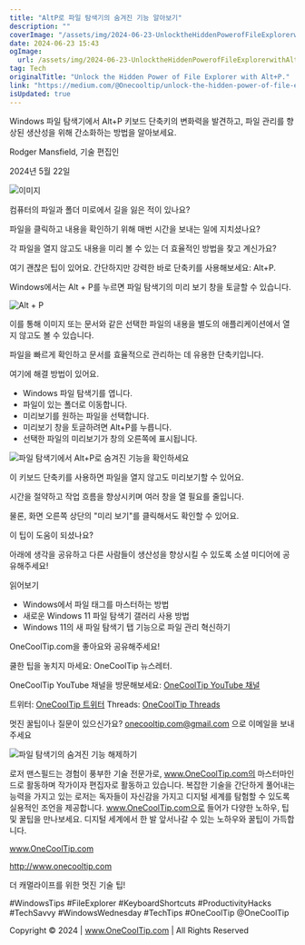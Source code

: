 ```yaml
---
title: "AltP로 파일 탐색기의 숨겨진 기능 알아보기"
description: ""
coverImage: "/assets/img/2024-06-23-UnlocktheHiddenPowerofFileExplorerwithAltP_0.png"
date: 2024-06-23 15:43
ogImage:
  url: /assets/img/2024-06-23-UnlocktheHiddenPowerofFileExplorerwithAltP_0.png
tag: Tech
originalTitle: "Unlock the Hidden Power of File Explorer with Alt+P."
link: "https://medium.com/@Onecooltip/unlock-the-hidden-power-of-file-explorer-with-alt-p-b64a43559862"
isUpdated: true
---
```


Windows 파일 탐색기에서 Alt+P 키보드 단축키의 변화력을 발견하고, 파일 관리를 향상된 생산성을 위해 간소화하는 방법을 알아보세요.

Rodger Mansfield, 기술 편집인

2024년 5월 22일

![이미지](/assets/img/2024-06-23-UnlocktheHiddenPowerofFileExplorerwithAltP_0.png)

<div class="content-ad"></div>

컴퓨터의 파일과 폴더 미로에서 길을 잃은 적이 있나요?

파일을 클릭하고 내용을 확인하기 위해 매번 시간을 보내는 일에 지치셨나요?

각 파일을 열지 않고도 내용을 미리 볼 수 있는 더 효율적인 방법을 찾고 계신가요?

여기 괜찮은 팁이 있어요. 간단하지만 강력한 바로 단축키를 사용해보세요: Alt+P.

<div class="content-ad"></div>

Windows에서는 Alt + P를 누르면 파일 탐색기의 미리 보기 창을 토글할 수 있습니다.

![Alt + P](/assets/img/2024-06-23-UnlocktheHiddenPowerofFileExplorerwithAltP_1.png)

이를 통해 이미지 또는 문서와 같은 선택한 파일의 내용을 별도의 애플리케이션에서 열지 않고도 볼 수 있습니다.

파일을 빠르게 확인하고 문서를 효율적으로 관리하는 데 유용한 단축키입니다.

<div class="content-ad"></div>

여기에 해결 방법이 있어요.

- Windows 파일 탐색기를 엽니다.
- 파일이 있는 폴더로 이동합니다.
- 미리보기를 원하는 파일을 선택합니다.
- 미리보기 창을 토글하려면 Alt+P를 누릅니다.
- 선택한 파일의 미리보기가 창의 오른쪽에 표시됩니다.

![파일 탐색기에서 Alt+P로 숨겨진 기능을 확인하세요](/assets/img/2024-06-23-UnlocktheHiddenPowerofFileExplorerwithAltP_2.png)

이 키보드 단축키를 사용하면 파일을 열지 않고도 미리보기할 수 있어요.

<div class="content-ad"></div>

시간을 절약하고 작업 흐름을 향상시키며 여러 창을 열 필요를 줄입니다.

물론, 화면 오른쪽 상단의 "미리 보기"를 클릭해서도 확인할 수 있어요.

이 팁이 도움이 되셨나요?

아래에 생각을 공유하고 다른 사람들이 생산성을 향상시킬 수 있도록 소셜 미디어에 공유해주세요!

<div class="content-ad"></div>

읽어보기

- Windows에서 파일 태그를 마스터하는 방법
- 새로운 Windows 11 파일 탐색기 갤러리 사용 방법
- Windows 11의 새 파일 탐색기 탭 기능으로 파일 관리 혁신하기

OneCoolTip.com을 좋아요와 공유해주세요!

쿨한 팁을 놓치지 마세요: OneCoolTip 뉴스레터.

<div class="content-ad"></div>

OneCoolTip YouTube 채널을 방문해보세요: [OneCoolTip YouTube 채널](https://www.youtube.com/@onecooltip)

트위터: [OneCoolTip 트위터](https://twitter.com/OneCoolTip) Threads: [OneCoolTip Threads](https://www.threads.net/@onecooltip)

멋진 꿀팁이나 질문이 있으신가요? onecooltip.com@gmail.com 으로 이메일을 보내주세요

![파일 탐색기의 숨겨진 기능 해제하기](/assets/img/2024-06-23-UnlocktheHiddenPowerofFileExplorerwithAltP_3.png)

<div class="content-ad"></div>

로저 맨스필드는 경험이 풍부한 기술 전문가로, www.OneCoolTip.com의 마스터마인드로 활동하며 작가이자 편집자로 활동하고 있습니다. 복잡한 기술을 간단하게 풀어내는 능력을 가지고 있는 로저는 독자들이 자신감을 가지고 디지털 세계를 탐험할 수 있도록 실용적인 조언을 제공합니다. www.OneCoolTip.com으로 들어가 다양한 노하우, 팁 및 꿀팁을 만나보세요. 디지털 세계에서 한 발 앞서나갈 수 있는 노하우와 꿀팁이 가득합니다.

www.OneCoolTip.com

http://www.onecooltip.com

더 캐멀라이프를 위한 멋진 기술 팁!

<div class="content-ad"></div>

#WindowsTips #FileExplorer #KeyboardShortcuts #ProductivityHacks #TechSavvy #WindowsWednesday #TechTips #OneCoolTip @OneCoolTip

Copyright © 2024 | www.OneCoolTip.com | All Rights Reserved
